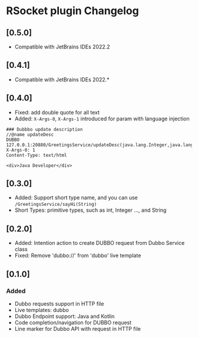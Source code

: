 <!-- Keep a Changelog guide -> https://keepachangelog.com -->

# RSocket plugin Changelog

## [0.5.0]

- Compatible with JetBrains IDEs 2022.2

## [0.4.1]

- Compatible with JetBrains IDEs 2022.*

## [0.4.0]

- Fixed: add double quote for all text
- Added: `X-Args-0`, `X-Args-1` introduced for param with language injection

```
### Dubbbo update description
//@name updateDesc
DUBBO 127.0.0.1:20880/GreetingsService/updateDesc(java.lang.Integer,java.lang.String)
X-Args-0: 1
Content-Type: text/html

<div>Java Developer</div>
```

## [0.3.0]

- Added: Support short type name, and you can use `/GreetingsService/sayHi(String)`
- Short Types: primitive types, such as int, Integer ..., and String

## [0.2.0]

- Added: Intention action to create DUBBO request from Dubbo Service class
- Fixed: Remove 'dubbo://' from 'dubbo' live template

## [0.1.0]

### Added

- Dubbo requests support in HTTP file
- Live templates: dubbo
- Dubbo Endpoint support: Java and Kotlin
- Code completion/navigation for DUBBO request
- Line marker for Dubbo API with request in HTTP file
